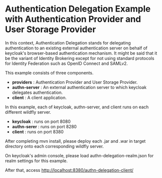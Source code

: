 Authentication Delegation Example with Authentication Provider and User Storage Provider
===================================
In this context, Authentication Delegation stands for delegating authentication to an existing external authentication server on behalf of keycloak's browser-based authentication mechanism. It might be said that it be the variant of Identity Brokering except for not using standard protocols for Identity Federation such as OpenID Connect and SAMLv2.

This example consists of three components.

* **providers** : Authentication Provider and User Storage Provider.
* **authn-server** : An external authentication server to which keycloak delegates authentication.
* **client** : A client application.

In this example, each of keycloak, authn-server, and client runs on each different wildfly server.

* **keycloak** : runs on port 8080
* **authn-serer** : runs on port 8280
* **client** : runs on port 8380

After completing mvn install, please deploy each .jar and .war in target directory onto each corresponding wildfly server.

On keycloak's admin console, please load authn-delegation-realm.json for realm settings for this example.

After that, access [http://localhost:8380/authn-delegation-client/](http://localhost:8380/authn-delegation-client/)
